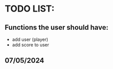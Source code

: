 # TODO LIST:


## Functions the user should have:
- add user (player)
- add score to user


## 07/05/2024
